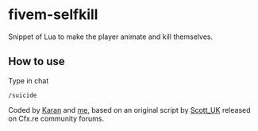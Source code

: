 # fivem-selfkill
Snippet of Lua to make the player animate and kill themselves.

How to use
-----------
Type in chat
```
/suicide
```

Coded by [Karan](https://github.com/K4RAN06) and [me](https://github.com/Whoeza), based on an original script by [Scott_UK](https://forum.cfx.re/u/Scott_UK) released on Cfx.re community forums.
